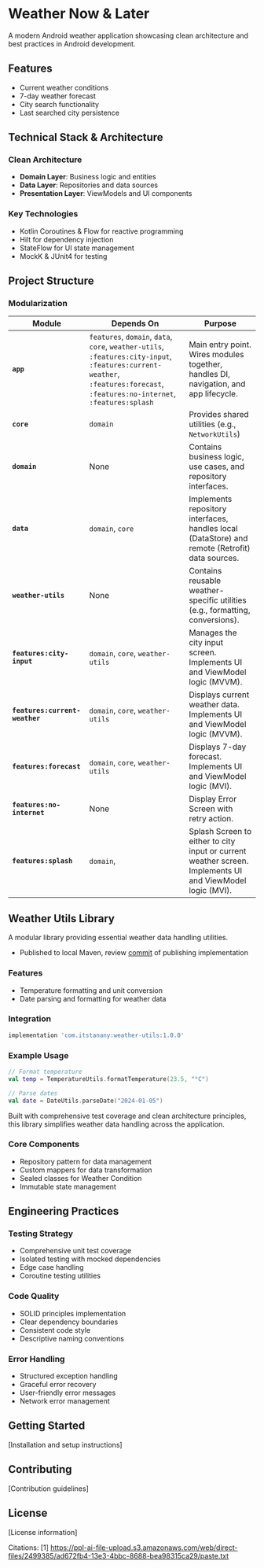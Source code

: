 # Weather Now & Later

A modern Android weather application showcasing clean architecture and best practices in Android development.

## Features
- Current weather conditions
- 7-day weather forecast
- City search functionality
- Last searched city persistence

## Technical Stack & Architecture

### Clean Architecture
- **Domain Layer**: Business logic and entities
- **Data Layer**: Repositories and data sources
- **Presentation Layer**: ViewModels and UI components

### Key Technologies
- Kotlin Coroutines & Flow for reactive programming
- Hilt for dependency injection
- StateFlow for UI state management
- MockK & JUnit4 for testing

## Project Structure

### Modularization

| **Module**              | **Depends On**                              | **Purpose**                                                                 |
|--------------------------|---------------------------------------------|-----------------------------------------------------------------------------|
| **`app`**               | `features`, `domain`, `data`, `core`, `weather-utils`, `:features:city-input`, `:features:current-weather`, `:features:forecast`, `:features:no-internet`, `:features:splash` | Main entry point. Wires modules together, handles DI, navigation, and app lifecycle. |
| **`core`**              |  `domain`                                   | Provides shared utilities (e.g., `NetworkUtils`)|
| **`domain`**            | None                                        | Contains business logic, use cases, and repository interfaces.              |
| **`data`**              | `domain`, `core`                            | Implements repository interfaces, handles local (DataStore) and remote (Retrofit) data sources. |
| **`weather-utils`**     | None                                        | Contains reusable weather-specific utilities (e.g., formatting, conversions). |
| **`features:city-input`** | `domain`, `core`, `weather-utils`         | Manages the city input screen. Implements UI and ViewModel logic (MVVM).    |
| **`features:current-weather`** | `domain`, `core`, `weather-utils`    | Displays current weather data. Implements UI and ViewModel logic (MVVM).    |
| **`features:forecast`** | `domain`, `core`, `weather-utils`           | Displays 7-day forecast. Implements UI and ViewModel logic (MVI).    |
| **`features:no-internet`** | None                                     | Display Error Screen with retry action.                          |
| **`features:splash`** | `domain`,                                     | Splash Screen to either to city input or current weather screen. Implements UI and ViewModel logic (MVI).    |


## Weather Utils Library

A modular library providing essential weather data handling utilities.

* Published to local Maven, review [commit](https://github.com/itstanany/Weather-Now-Later/commit/50acc6c58379194bc0466faf1dae11b9f2fdeecc) of publishing implementation

### Features
- Temperature formatting and unit conversion
- Date parsing and formatting for weather data

### Integration
```gradle
implementation 'com.itstanany:weather-utils:1.0.0'
```

### Example Usage
```kotlin
// Format temperature
val temp = TemperatureUtils.formatTemperature(23.5, "°C")

// Parse dates
val date = DateUtils.parseDate("2024-01-05")

```

Built with comprehensive test coverage and clean architecture principles, this library simplifies weather data handling across the application.


### Core Components
- Repository pattern for data management
- Custom mappers for data transformation
- Sealed classes for Weather Condition
- Immutable state management

## Engineering Practices

### Testing Strategy
- Comprehensive unit test coverage
- Isolated testing with mocked dependencies
- Edge case handling
- Coroutine testing utilities

### Code Quality
- SOLID principles implementation
- Clear dependency boundaries
- Consistent code style
- Descriptive naming conventions

### Error Handling
- Structured exception handling
- Graceful error recovery
- User-friendly error messages
- Network error management

## Getting Started
[Installation and setup instructions]

## Contributing
[Contribution guidelines]

## License
[License information]

Citations:
[1] https://ppl-ai-file-upload.s3.amazonaws.com/web/direct-files/2499385/ad672fb4-13e3-4bbc-8688-bea98315ca29/paste.txt
